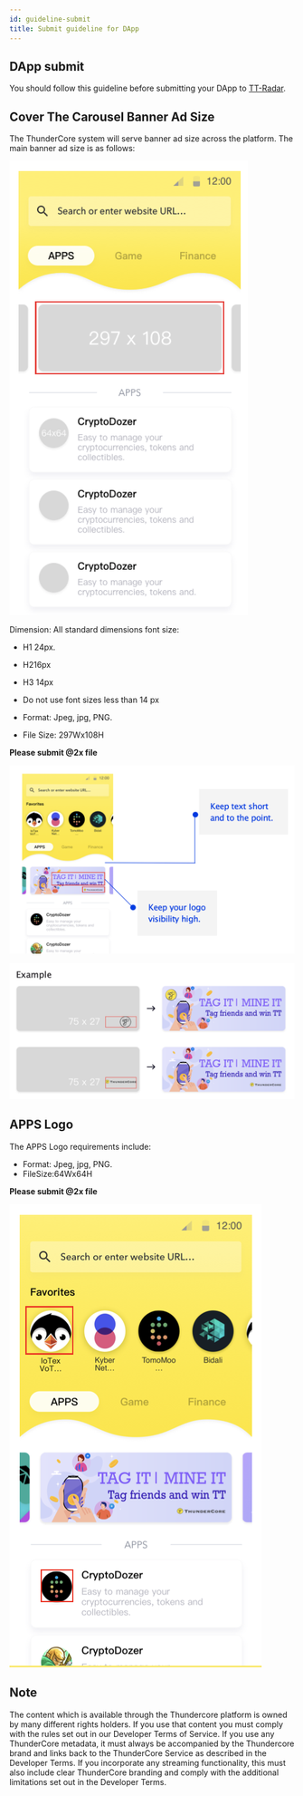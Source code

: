 ```yaml
---
id: guideline-submit
title: Submit guideline for DApp
---
```

## DApp submit
You should follow this guideline before submitting your DApp to [TT-Radar](https://dapps.thundercore.com/submit).


## Cover The Carousel Banner Ad Size
The ThunderCore system will serve banner ad size across the platform. The main banner ad size is as follows:

![guideline_1](assets/img/guideline/guideline_1.png)

Dimension: All standard dimensions font size:
* H1 24px.

* H216px

* H3 14px

* Do not use font sizes less than 14 px

* Format: Jpeg, jpg, PNG. 

* File Size: 297Wx108H 

**Please submit @2x file**

![guideline_2](assets/img/guideline/guideline_2.png)

![guideline_3](assets/img/guideline/guideline_3.png)

## APPS Logo
The APPS Logo requirements include:

* Format: Jpeg, jpg, PNG. 
* FileSize:64Wx64H 

**Please submit @2x file**

![guideline_4](assets/img/guideline/guideline_4.png)


## Note
The content which is available through the Thundercore platform is owned by many different rights holders. If you use that content you must comply with the rules set out in our Developer Terms of Service.
If you use any ThunderCore metadata, it must always be accompanied by the Thundercore brand and links back to the ThunderCore Service as described in the Developer Terms.
If you incorporate any streaming functionality, this must also include clear ThunderCore branding and comply with the additional
limitations set out in the Developer Terms.

